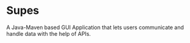 # Supes
A Java-Maven based GUI Application that lets users communicate and handle data with the help of APIs.
